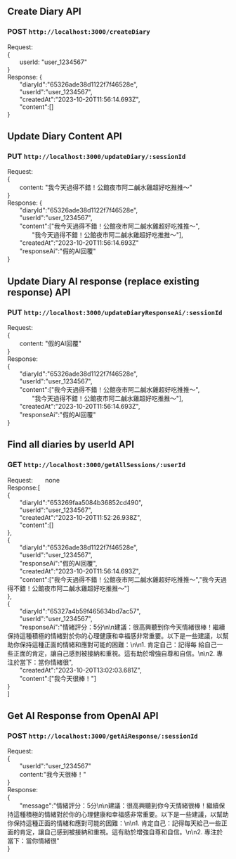 ## Create Diary API ##
### POST `http://localhost:3000/createDiary` ###
Request:   
{        
&emsp;&emsp;userId: "user_1234567"    
}  
Response: {  
&emsp;&emsp;"diaryId":"65326ade38d1122f7f46528e",  
&emsp;&emsp;"userId":"user_1234567",  
&emsp;&emsp;"createdAt":"2023-10-20T11:56:14.693Z",  
&emsp;&emsp;"content":[]  
}

## Update Diary Content API ##
### PUT `http://localhost:3000/updateDiary/:sessionId` ###
Request:       
{          
&emsp;&emsp;content: "我今天過得不錯！公館夜市阿二鹹水雞超好吃推推～"    
}  
Response: {      
&emsp;&emsp;"diaryId":"65326ade38d1122f7f46528e",      
&emsp;&emsp;"userId":"user_1234567",        
&emsp;&emsp;"content":["我今天過得不錯！公館夜市阿二鹹水雞超好吃推推～",      
&emsp;&emsp;&emsp;&emsp;"我今天過得不錯！公館夜市阿二鹹水雞超好吃推推～"],      
&emsp;&emsp;"createdAt":"2023-10-20T11:56:14.693Z"   
&emsp;&emsp;"responseAi":"假的AI回覆"  
}   

## Update Diary AI response (replace existing response) API ##
### PUT `http://localhost:3000/updateDiaryResponseAi/:sessionId` ###
Request:       
{          
&emsp;&emsp;content: "假的AI回覆"    
}  
Response:   
{  
&emsp;&emsp;"diaryId":"65326ade38d1122f7f46528e",  
&emsp;&emsp;"userId":"user_1234567",  
&emsp;&emsp;"content":["我今天過得不錯！公館夜市阿二鹹水雞超好吃推推～",  
&emsp;&emsp;&emsp;&emsp;"我今天過得不錯！公館夜市阿二鹹水雞超好吃推推～"],  
&emsp;&emsp;"createdAt":"2023-10-20T11:56:14.693Z",  
&emsp;&emsp;"responseAi":"假的AI回覆"  
}

## Find all diaries by userId API ##
### GET `http://localhost:3000/getAllSessions/:userId` ###
Request:&emsp;&emsp;none  
Response:[      
{  
&emsp;&emsp;"diaryId":"653269faa5084b36852cd490",  
&emsp;&emsp;"userId":"user_1234567",  
&emsp;&emsp;"createdAt":"2023-10-20T11:52:26.938Z",  
&emsp;&emsp;"content":[]  
},  
{  
&emsp;&emsp;"diaryId":"65326ade38d1122f7f46528e",  
&emsp;&emsp;"userId":"user_1234567",  
&emsp;&emsp;"responseAi":"假的AI回覆",  
&emsp;&emsp;"createdAt":"2023-10-20T11:56:14.693Z",  
&emsp;&emsp;"content":["我今天過得不錯！公館夜市阿二鹹水雞超好吃推推～","我今天過得不錯！公館夜市阿二鹹水雞超好吃推推～"]  
},    
{    
&emsp;&emsp;"diaryId":"65327a4b59f465634bd7ac57",  
&emsp;&emsp;"userId":"user_1234567",    
&emsp;&emsp;"responseAi":"情緒評分：5分\n\n建議：很高興聽到你今天情緒很棒！繼續保持這種積極的情緒對於你的心理健康和幸福感非常重要。以下是一些建議，以幫助你保持這種正面的情緒和應對可能的困難：\n\n1. 肯定自己：記得每
  給自己一些正面的肯定，讓自己感到被接納和重視。這有助於增強自尊和自信。\n\n2. 專注於當下：當你情緒很",  
&emsp;&emsp;"createdAt":"2023-10-20T13:02:03.681Z",   
&emsp;&emsp;"content":["我今天很棒！"]  
}  
]

## Get AI Response from OpenAI API ##
### POST `http://localhost:3000/getAiResponse/:sessionId` ###
Request:       
{          
&emsp;&emsp;"userId":"user_1234567"  
&emsp;&emsp;content:"我今天很棒！"    
}    
Response:  
{  
&emsp;&emsp;"message":"情緒評分：5分\n\n建議：很高興聽到你今天情緒很棒！繼續保持這種積極的情緒對於你的心理健康和幸福感非常重要。以下是一些建議，以幫助你保持這種正面的情緒和應對可能的困難：\n\n1. 肯定自己：記得每天給己一些正面的肯定，讓自己感到被接納和重視。這有助於增強自尊和自信。\n\n2. 專注於當下：當你情緒很"  
}


    
